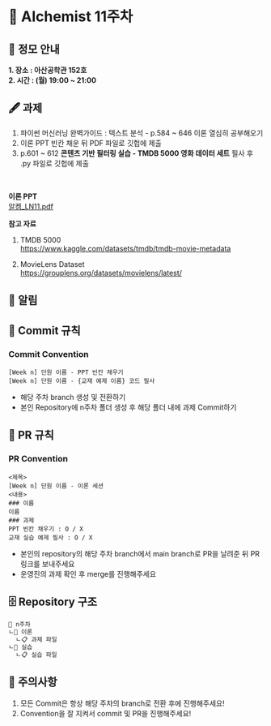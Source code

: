 # 💠 AIchemist 11주차 

## 🌻 정모 안내
**1. 장소 : 아산공학관 152호**   
**2. 시간 : (월) 19:00 ~ 21:00**

## 🖋 과제
1. 파이썬 머신러닝 완벽가이드 : 텍스트 분석 - p.584 ~ 646 이론 열심히 공부해오기
2. 이론 PPT 빈칸 채운 뒤 PDF 파일로 깃헙에 제출
3. p.601 ~ 612 **콘텐츠 기반 필터링 실습 - TMDB 5000 영화 데이터 세트** 필사 후 .py 파일로 깃헙에 제출

<br>

**이론 PPT**<br>
[알켐_LN11.pdf](https://github.com/user-attachments/files/15857971/_LN11.pdf)


**참고 자료**
1. TMDB 5000 <br>
https://www.kaggle.com/datasets/tmdb/tmdb-movie-metadata

3. MovieLens Dataset <br>
https://grouplens.org/datasets/movielens/latest/


## 🚨 알림

## 🌱 Commit 규칙   
### Commit Convention      
    [Week n] 단원 이름 - PPT 빈칸 채우기   
    [Week n] 단원 이름 - {교재 예제 이름} 코드 필사      
+ 해당 주차 branch 생성 및 전환하기 
+ 본인 Repository에 n주차 폴더 생성 후 해당 폴더 내에 과제 Commit하기   
## 🌱 PR 규칙          
### PR Convention
    <제목>
    [Week n] 단원 이름 - 이론 세션
    <내용>
    ### 이름   
    이름   
    ### 과제   
    PPT 빈칸 채우기 : O / X
    교재 실습 예제 필사 : O / X
+ 본인의 repository의 해당 주차 branch에서 main branch로 PR을 날려준 뒤 PR 링크를 보내주세요
+ 운영진의 과제 확인 후 merge를 진행해주세요 

## 🗄 Repository 구조
```bash
📁 n주차
ㄴ📁 이론
  ㄴ📋 과제 파일
ㄴ📁 실습
  ㄴ📋 실습 파일
```

## 🚨 주의사항   
1. 모든 Commit은 항상 해당 주차의 branch로 전환 후에 진행해주세요!
2. Convention을 잘 지켜서 commit 및 PR을 진행해주세요!

